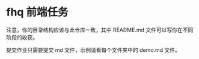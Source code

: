 # fhq 前端任务

注意，你的目录结构应该与此仓库一致，其中 README.md 文件可以写你在不同阶段的收获。

提交作业只需要提交 md 文件，示例请看每个文件夹中的 demo.md 文件。

